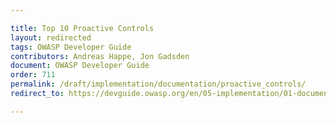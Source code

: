 ```yaml
---

title: Top 10 Proactive Controls
layout: redirected
tags: OWASP Developer Guide
contributors: Andreas Happe, Jon Gadsden
document: OWASP Developer Guide
order: 711
permalink: /draft/implementation/documentation/proactive_controls/
redirect_to: https://devguide.owasp.org/en/05-implementation/01-documentation/01-proactive-controls/

---
```

